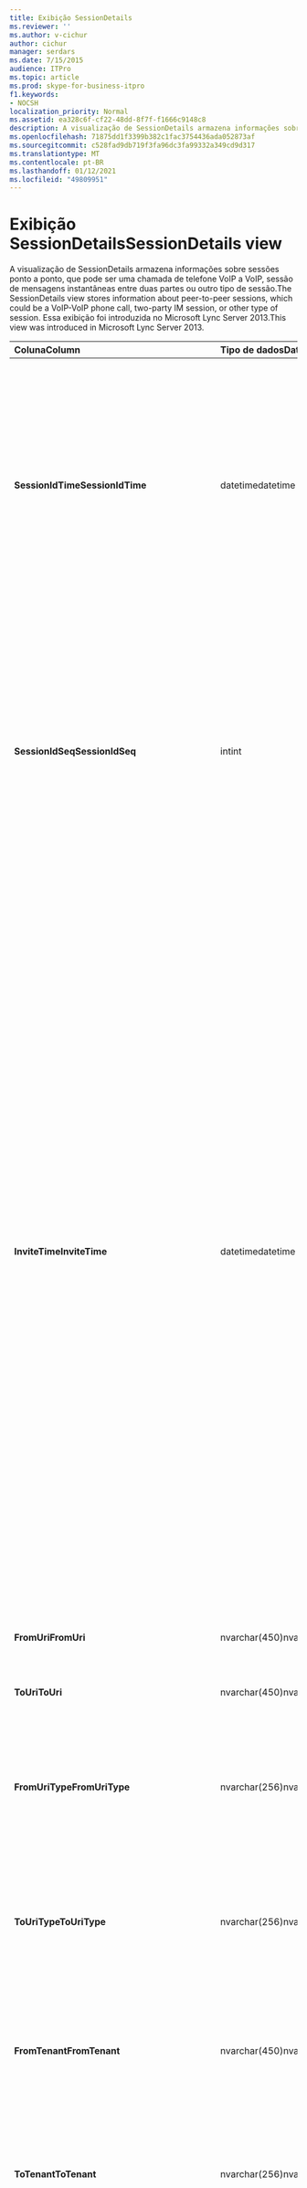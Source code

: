 ```yaml
---
title: Exibição SessionDetails
ms.reviewer: ''
ms.author: v-cichur
author: cichur
manager: serdars
ms.date: 7/15/2015
audience: ITPro
ms.topic: article
ms.prod: skype-for-business-itpro
f1.keywords:
- NOCSH
localization_priority: Normal
ms.assetid: ea328c6f-cf22-48dd-8f7f-f1666c9148c8
description: A visualização de SessionDetails armazena informações sobre sessões ponto a ponto, que pode ser uma chamada de telefone VoIP a VoIP, sessão de mensagens instantâneas entre duas partes ou outro tipo de sessão. Essa exibição foi introduzida no Microsoft Lync Server 2013.
ms.openlocfilehash: 71875dd1f3399b382c1fac3754436ada052873af
ms.sourcegitcommit: c528fad9db719f3fa96dc3fa99332a349cd9d317
ms.translationtype: MT
ms.contentlocale: pt-BR
ms.lasthandoff: 01/12/2021
ms.locfileid: "49809951"
---
```

# <a name="sessiondetails-view"></a><span data-ttu-id="70bd1-104">Exibição SessionDetails</span><span class="sxs-lookup"><span data-stu-id="70bd1-104">SessionDetails view</span></span>
 
<span data-ttu-id="70bd1-105">A visualização de SessionDetails armazena informações sobre sessões ponto a ponto, que pode ser uma chamada de telefone VoIP a VoIP, sessão de mensagens instantâneas entre duas partes ou outro tipo de sessão.</span><span class="sxs-lookup"><span data-stu-id="70bd1-105">The SessionDetails view stores information about peer-to-peer sessions, which could be a VoIP-VoIP phone call, two-party IM session, or other type of session.</span></span> <span data-ttu-id="70bd1-106">Essa exibição foi introduzida no Microsoft Lync Server 2013.</span><span class="sxs-lookup"><span data-stu-id="70bd1-106">This view was introduced in Microsoft Lync Server 2013.</span></span>
  
|<span data-ttu-id="70bd1-107">**Coluna**</span><span class="sxs-lookup"><span data-stu-id="70bd1-107">**Column**</span></span>|<span data-ttu-id="70bd1-108">**Tipo de dados**</span><span class="sxs-lookup"><span data-stu-id="70bd1-108">**Data Type**</span></span>|<span data-ttu-id="70bd1-109">**Detalhes**</span><span class="sxs-lookup"><span data-stu-id="70bd1-109">**Details**</span></span>|
|:-----|:-----|:-----|
|<span data-ttu-id="70bd1-110">**SessionIdTime**</span><span class="sxs-lookup"><span data-stu-id="70bd1-110">**SessionIdTime**</span></span> <br/> |<span data-ttu-id="70bd1-111">datetime</span><span class="sxs-lookup"><span data-stu-id="70bd1-111">datetime</span></span>  <br/> |<span data-ttu-id="70bd1-112">Hora da solicitação da sessão.</span><span class="sxs-lookup"><span data-stu-id="70bd1-112">Time of session request.</span></span> <span data-ttu-id="70bd1-113">Utilizada em conjunto com o SessionIdSeq para identificar de forma exclusiva uma sessão.</span><span class="sxs-lookup"><span data-stu-id="70bd1-113">Used in conjunction with SessionIdSeq to uniquely identify a session.</span></span> <span data-ttu-id="70bd1-114">Consulte a [tabela Dialogs in Skype for Business Server 2015](dialogs.md) Table para obter mais informações.</span><span class="sxs-lookup"><span data-stu-id="70bd1-114">See the [Dialogs table in Skype for Business Server 2015](dialogs.md) Table for more information.</span></span> <br/> |
|<span data-ttu-id="70bd1-115">**SessionIdSeq**</span><span class="sxs-lookup"><span data-stu-id="70bd1-115">**SessionIdSeq**</span></span> <br/> |<span data-ttu-id="70bd1-116">int</span><span class="sxs-lookup"><span data-stu-id="70bd1-116">int</span></span>  <br/> |<span data-ttu-id="70bd1-117">Número de identificação para identificar a sessão.</span><span class="sxs-lookup"><span data-stu-id="70bd1-117">ID number to identify the session.</span></span> <span data-ttu-id="70bd1-118">Utilizado em conjunto com o SessionIdTime para identificar de forma exclusiva uma sessão.</span><span class="sxs-lookup"><span data-stu-id="70bd1-118">Used in conjunction with SessionIdTime to uniquely identify a session.</span></span> <span data-ttu-id="70bd1-119">Consulte a [tabela Dialogs no Skype for Business Server 2015](dialogs.md) para obter mais informações.</span><span class="sxs-lookup"><span data-stu-id="70bd1-119">See the [Dialogs table in Skype for Business Server 2015](dialogs.md) for more information.</span></span> <br/> |
|<span data-ttu-id="70bd1-120">**InviteTime**</span><span class="sxs-lookup"><span data-stu-id="70bd1-120">**InviteTime**</span></span> <br/> |<span data-ttu-id="70bd1-121">datetime</span><span class="sxs-lookup"><span data-stu-id="70bd1-121">datetime</span></span>  <br/> |<span data-ttu-id="70bd1-p105">Horário da primeira solicitação INVITE. Este campo é normalmente preenchido pelos dados gerados a partir da mensagem INVITE inicial na sessão. Caso não exista uma mensagem INVITE então o campo é preenchido com a data e horário da primeira mensagem SIP relevante (BYE, CANCEL, MESSAGE, ou INFO). Este campo é normalmente preenchido pelos dados gerados a partir da mensagem INVITE inicial na sessão. Caso não exista uma mensagem INVITE então o campo é preenchido com a data e horário da primeira mensagem SIP relevante (BYE, CANCEL, MESSAGE, ou INFO).</span><span class="sxs-lookup"><span data-stu-id="70bd1-p105">Time of the first INVITE request. This field is typically populated by data generated from the initial INVITE message in the session. If there is no INVITE message then the field is populated with the date and time of the first relevant SIP message (BYE, CANCEL, MESSAGE, or INFO). This field is typically populated by data generated from the initial INVITE message in the session. If there is no INVITE message then the field is populated with the date and time of the first relevant SIP message (BYE, CANCEL, MESSAGE, or INFO).</span></span>  <br/> |
|<span data-ttu-id="70bd1-127">**FromUri**</span><span class="sxs-lookup"><span data-stu-id="70bd1-127">**FromUri**</span></span> <br/> |<span data-ttu-id="70bd1-128">nvarchar(450)</span><span class="sxs-lookup"><span data-stu-id="70bd1-128">nvarchar(450)</span></span>  <br/> |<span data-ttu-id="70bd1-129">URI do usuário que iniciou a sessão.</span><span class="sxs-lookup"><span data-stu-id="70bd1-129">URI of the user who started the session.</span></span>  <br/> |
|<span data-ttu-id="70bd1-130">**ToUri**</span><span class="sxs-lookup"><span data-stu-id="70bd1-130">**ToUri**</span></span> <br/> |<span data-ttu-id="70bd1-131">nvarchar(450)</span><span class="sxs-lookup"><span data-stu-id="70bd1-131">nvarchar(450)</span></span>  <br/> |<span data-ttu-id="70bd1-132">URI do usuário que ingressou na sessão.</span><span class="sxs-lookup"><span data-stu-id="70bd1-132">URI of the user who joined the session.</span></span>  <br/> |
|<span data-ttu-id="70bd1-133">**FromUriType**</span><span class="sxs-lookup"><span data-stu-id="70bd1-133">**FromUriType**</span></span> <br/> |<span data-ttu-id="70bd1-134">nvarchar(256)</span><span class="sxs-lookup"><span data-stu-id="70bd1-134">nvarchar(256)</span></span>  <br/> |<span data-ttu-id="70bd1-135">Tipo do URI do usuário que iniciou a sessão.</span><span class="sxs-lookup"><span data-stu-id="70bd1-135">Type of URI of the user who started the session.</span></span> <span data-ttu-id="70bd1-136">Consulte a [tabela UriTypes para](uritypes.md) obter mais informações.</span><span class="sxs-lookup"><span data-stu-id="70bd1-136">See the [UriTypes table](uritypes.md) for more information.</span></span> <br/> |
|<span data-ttu-id="70bd1-137">**ToUriType**</span><span class="sxs-lookup"><span data-stu-id="70bd1-137">**ToUriType**</span></span> <br/> |<span data-ttu-id="70bd1-138">nvarchar(256)</span><span class="sxs-lookup"><span data-stu-id="70bd1-138">nvarchar(256)</span></span>  <br/> |<span data-ttu-id="70bd1-139">Tipo do URI do usuário que ingressou na sessão.</span><span class="sxs-lookup"><span data-stu-id="70bd1-139">Type of URI of the user who joined the session.</span></span> <span data-ttu-id="70bd1-140">Consulte a [tabela UriTypes para](uritypes.md) obter mais informações.</span><span class="sxs-lookup"><span data-stu-id="70bd1-140">See the [UriTypes table](uritypes.md) for more information.</span></span> <br/> |
|<span data-ttu-id="70bd1-141">**FromTenant**</span><span class="sxs-lookup"><span data-stu-id="70bd1-141">**FromTenant**</span></span> <br/> |<span data-ttu-id="70bd1-142">nvarchar(450)</span><span class="sxs-lookup"><span data-stu-id="70bd1-142">nvarchar(450)</span></span>  <br/> |<span data-ttu-id="70bd1-143">Locatário do usuário que iniciou a sessão.</span><span class="sxs-lookup"><span data-stu-id="70bd1-143">Tenant of the user who started the session.</span></span> <span data-ttu-id="70bd1-144">Consulte a [tabela Tenants para](tenants.md) obter mais informações.</span><span class="sxs-lookup"><span data-stu-id="70bd1-144">See the [Tenants table](tenants.md) for more information.</span></span> <br/> |
|<span data-ttu-id="70bd1-145">**ToTenant**</span><span class="sxs-lookup"><span data-stu-id="70bd1-145">**ToTenant**</span></span> <br/> |<span data-ttu-id="70bd1-146">nvarchar(256)</span><span class="sxs-lookup"><span data-stu-id="70bd1-146">nvarchar(256)</span></span>  <br/> |<span data-ttu-id="70bd1-147">O locatário do usuário que iniciou a sessão.</span><span class="sxs-lookup"><span data-stu-id="70bd1-147">The tenant of the user who joined the session.</span></span> <span data-ttu-id="70bd1-148">Consulte a [tabela Tenants para](tenants.md) obter mais informações.</span><span class="sxs-lookup"><span data-stu-id="70bd1-148">See the [Tenants table](tenants.md) for more information.</span></span> <br/> |
|<span data-ttu-id="70bd1-149">**FromEndpointId**</span><span class="sxs-lookup"><span data-stu-id="70bd1-149">**FromEndpointId**</span></span> <br/> |<span data-ttu-id="70bd1-150">uniqueidentifier</span><span class="sxs-lookup"><span data-stu-id="70bd1-150">uniqueidentifier</span></span>  <br/> |<span data-ttu-id="70bd1-151">Identificador exclusivo do ponto de extremidade do usuário que iniciou a sessão.</span><span class="sxs-lookup"><span data-stu-id="70bd1-151">Unique identifier of the endpoint of the user who started the session.</span></span>  <br/> |
|<span data-ttu-id="70bd1-152">**ToEndpointId**</span><span class="sxs-lookup"><span data-stu-id="70bd1-152">**ToEndpointId**</span></span> <br/> |<span data-ttu-id="70bd1-153">uniqueidentifier</span><span class="sxs-lookup"><span data-stu-id="70bd1-153">uniqueidentifier</span></span>  <br/> |<span data-ttu-id="70bd1-154">Identificador exclusivo do ponto de extremidade do usuário que ingressou na sessão.</span><span class="sxs-lookup"><span data-stu-id="70bd1-154">Unique identifier of the endpoint of the user who joined the session.</span></span>  <br/> |
|<span data-ttu-id="70bd1-155">**EndTime**</span><span class="sxs-lookup"><span data-stu-id="70bd1-155">**EndTime**</span></span> <br/> |<span data-ttu-id="70bd1-156">datetime</span><span class="sxs-lookup"><span data-stu-id="70bd1-156">datetime</span></span>  <br/> |<span data-ttu-id="70bd1-157">Horário de término da sessão.</span><span class="sxs-lookup"><span data-stu-id="70bd1-157">End time of the session.</span></span>  <br/> |
|<span data-ttu-id="70bd1-158">**FromMessageCount**</span><span class="sxs-lookup"><span data-stu-id="70bd1-158">**FromMessageCount**</span></span> <br/> |<span data-ttu-id="70bd1-159">int</span><span class="sxs-lookup"><span data-stu-id="70bd1-159">int</span></span>  <br/> |<span data-ttu-id="70bd1-160">Número de mensagens enviadas pelo usuário que iniciou a sessão.</span><span class="sxs-lookup"><span data-stu-id="70bd1-160">Number of messages sent by the user who started the session.</span></span>  <br/> |
|<span data-ttu-id="70bd1-161">**ToMessageCount**</span><span class="sxs-lookup"><span data-stu-id="70bd1-161">**ToMessageCount**</span></span> <br/> |<span data-ttu-id="70bd1-162">int</span><span class="sxs-lookup"><span data-stu-id="70bd1-162">int</span></span>  <br/> |<span data-ttu-id="70bd1-163">Número de mensagens evniadas pelo usuário que ingressou na sessão.</span><span class="sxs-lookup"><span data-stu-id="70bd1-163">Number of messages sent by the user who joined the session.</span></span>  <br/> |
|<span data-ttu-id="70bd1-164">**FromClientVersion**</span><span class="sxs-lookup"><span data-stu-id="70bd1-164">**FromClientVersion**</span></span> <br/> |<span data-ttu-id="70bd1-165">nvarchar(256)</span><span class="sxs-lookup"><span data-stu-id="70bd1-165">nvarchar(256)</span></span>  <br/> |<span data-ttu-id="70bd1-166">Versão do cliente usado pelo usuário que iniciou a sessão.</span><span class="sxs-lookup"><span data-stu-id="70bd1-166">Version of client used by the user who started the session.</span></span>  <br/> |
|<span data-ttu-id="70bd1-167">**FromClientType**</span><span class="sxs-lookup"><span data-stu-id="70bd1-167">**FromClientType**</span></span> <br/> |<span data-ttu-id="70bd1-168">int</span><span class="sxs-lookup"><span data-stu-id="70bd1-168">int</span></span>  <br/> |<span data-ttu-id="70bd1-169">Cliente usado pelo usuário que iniciou a sessão.</span><span class="sxs-lookup"><span data-stu-id="70bd1-169">Client used by the user who started the session.</span></span> <span data-ttu-id="70bd1-170">Consulte a [tabela UserAgentDef para](useragentdef.md) obter mais detalhes.</span><span class="sxs-lookup"><span data-stu-id="70bd1-170">See the [UserAgentDef table](useragentdef.md) for more details.</span></span> <br/> |
|<span data-ttu-id="70bd1-171">**FromClientCategory**</span><span class="sxs-lookup"><span data-stu-id="70bd1-171">**FromClientCategory**</span></span> <br/> |<span data-ttu-id="70bd1-172">nvarchar(64)</span><span class="sxs-lookup"><span data-stu-id="70bd1-172">nvarchar(64)</span></span>  <br/> |<span data-ttu-id="70bd1-173">Nome da categoria do cliente usado pelo usuário que iniciou a sessão.</span><span class="sxs-lookup"><span data-stu-id="70bd1-173">Name of the category of the client used by the user who started the session.</span></span>  <br/> |
|<span data-ttu-id="70bd1-174">**ToClientVersion**</span><span class="sxs-lookup"><span data-stu-id="70bd1-174">**ToClientVersion**</span></span> <br/> |<span data-ttu-id="70bd1-175">nvarchar(256)</span><span class="sxs-lookup"><span data-stu-id="70bd1-175">nvarchar(256)</span></span>  <br/> |<span data-ttu-id="70bd1-176">Versão do cliente usado pelo usuário que ingressou na sessão</span><span class="sxs-lookup"><span data-stu-id="70bd1-176">Version of client used by the user who joined the session</span></span>  <br/> |
|<span data-ttu-id="70bd1-177">**ToClientType**</span><span class="sxs-lookup"><span data-stu-id="70bd1-177">**ToClientType**</span></span> <br/> |<span data-ttu-id="70bd1-178">int</span><span class="sxs-lookup"><span data-stu-id="70bd1-178">int</span></span>  <br/> |<span data-ttu-id="70bd1-179">Cliente usado pelo usuário que ingressou na sessão.</span><span class="sxs-lookup"><span data-stu-id="70bd1-179">Client used by the user who joined the session.</span></span> <span data-ttu-id="70bd1-180">Consulte a [tabela UserAgentDef para](useragentdef.md) obter mais detalhes.</span><span class="sxs-lookup"><span data-stu-id="70bd1-180">See the [UserAgentDef table](useragentdef.md) for more details.</span></span> <br/> |
|<span data-ttu-id="70bd1-181">**ToClientCategory**</span><span class="sxs-lookup"><span data-stu-id="70bd1-181">**ToClientCategory**</span></span> <br/> |<span data-ttu-id="70bd1-182">nvarchar(64)</span><span class="sxs-lookup"><span data-stu-id="70bd1-182">nvarchar(64)</span></span>  <br/> |<span data-ttu-id="70bd1-183">Nome da categoria do cliente usado pelo usuário que ingressou na sessão.</span><span class="sxs-lookup"><span data-stu-id="70bd1-183">Name of the category of the client used by the user who joined the session.</span></span>  <br/> |
|<span data-ttu-id="70bd1-184">**TargetUri**</span><span class="sxs-lookup"><span data-stu-id="70bd1-184">**TargetUri**</span></span> <br/> |<span data-ttu-id="70bd1-185">nvarchar(450)</span><span class="sxs-lookup"><span data-stu-id="70bd1-185">nvarchar(450)</span></span>  <br/> |<span data-ttu-id="70bd1-186">URI do usuário de destino da sessão.</span><span class="sxs-lookup"><span data-stu-id="70bd1-186">URI of the target user of the session.</span></span>  <br/> |
|<span data-ttu-id="70bd1-187">**TargetUriType**</span><span class="sxs-lookup"><span data-stu-id="70bd1-187">**TargetUriType**</span></span> <br/> |<span data-ttu-id="70bd1-188">nvarchar(450)</span><span class="sxs-lookup"><span data-stu-id="70bd1-188">nvarchar(450)</span></span>  <br/> |<span data-ttu-id="70bd1-189">Tipo do URI do usuário de destino da sessão.</span><span class="sxs-lookup"><span data-stu-id="70bd1-189">Type of URI of the target user for the session.</span></span> <span data-ttu-id="70bd1-190">Consulte a [tabela UriTypes para](uritypes.md) obter mais informações.</span><span class="sxs-lookup"><span data-stu-id="70bd1-190">See the [UriTypes table](uritypes.md) for more information.</span></span> <br/> |
|<span data-ttu-id="70bd1-191">**OnBehalfOfUri**</span><span class="sxs-lookup"><span data-stu-id="70bd1-191">**OnBehalfOfUri**</span></span> <br/> |<span data-ttu-id="70bd1-192">nvarchar(450)</span><span class="sxs-lookup"><span data-stu-id="70bd1-192">nvarchar(450)</span></span>  <br/> |<span data-ttu-id="70bd1-193">URI do usuário em cujo nome a sessão foi iniciada.</span><span class="sxs-lookup"><span data-stu-id="70bd1-193">URI of the user on whose behalf the session was started.</span></span>  <br/> |
|<span data-ttu-id="70bd1-194">**OnnnBehalfOfUriType**</span><span class="sxs-lookup"><span data-stu-id="70bd1-194">**OnnnBehalfOfUriType**</span></span> <br/> |<span data-ttu-id="70bd1-195">nvarchar(256)</span><span class="sxs-lookup"><span data-stu-id="70bd1-195">nvarchar(256)</span></span>  <br/> |<span data-ttu-id="70bd1-196">Tipo de URI do usuário em cujo nome a sessão foi iniciada.</span><span class="sxs-lookup"><span data-stu-id="70bd1-196">Type of URI of the user on whose behalf the session was started.</span></span> <span data-ttu-id="70bd1-197">Consulte a [tabela UriTypes para](uritypes.md) obter mais informações.</span><span class="sxs-lookup"><span data-stu-id="70bd1-197">See the [UriTypes table](uritypes.md) for more information.</span></span> <br/> |
|<span data-ttu-id="70bd1-198">**OnBehalfOfTenant**</span><span class="sxs-lookup"><span data-stu-id="70bd1-198">**OnBehalfOfTenant**</span></span> <br/> |<span data-ttu-id="70bd1-199">nvarchar(256)</span><span class="sxs-lookup"><span data-stu-id="70bd1-199">nvarchar(256)</span></span>  <br/> |<span data-ttu-id="70bd1-200">Locatário do usuário em cujo nome a sessão foi iniciada.</span><span class="sxs-lookup"><span data-stu-id="70bd1-200">Tenant of the user whose on behalf the session was started.</span></span> <span data-ttu-id="70bd1-201">Consulte a [tabela Tenants para](tenants.md) obter mais informações.</span><span class="sxs-lookup"><span data-stu-id="70bd1-201">See the [Tenants table](tenants.md) for more information.</span></span> <br/> |
|<span data-ttu-id="70bd1-202">**ReferredByUri**</span><span class="sxs-lookup"><span data-stu-id="70bd1-202">**ReferredByUri**</span></span> <br/> |<span data-ttu-id="70bd1-203">nvarchar(450)</span><span class="sxs-lookup"><span data-stu-id="70bd1-203">nvarchar(450)</span></span>  <br/> |<span data-ttu-id="70bd1-204">URI do usuário que se refere à sessão.</span><span class="sxs-lookup"><span data-stu-id="70bd1-204">URI of the user who referred the session.</span></span>  <br/> |
|<span data-ttu-id="70bd1-205">**ReferredByUriType**</span><span class="sxs-lookup"><span data-stu-id="70bd1-205">**ReferredByUriType**</span></span> <br/> |<span data-ttu-id="70bd1-206">nvarchar(256)</span><span class="sxs-lookup"><span data-stu-id="70bd1-206">nvarchar(256)</span></span>  <br/> |<span data-ttu-id="70bd1-207">Tipo de URI do usuário que se refere à sessão.</span><span class="sxs-lookup"><span data-stu-id="70bd1-207">Type of URI of the user who referred the session.</span></span> <span data-ttu-id="70bd1-208">Consulte a [tabela UriTypes para](uritypes.md) obter mais informações.</span><span class="sxs-lookup"><span data-stu-id="70bd1-208">See the [UriTypes table](uritypes.md) for more information.</span></span> <br/> |
|<span data-ttu-id="70bd1-209">**ReferredByTenant**</span><span class="sxs-lookup"><span data-stu-id="70bd1-209">**ReferredByTenant**</span></span> <br/> |<span data-ttu-id="70bd1-210">nvarchar(256)</span><span class="sxs-lookup"><span data-stu-id="70bd1-210">nvarchar(256)</span></span>  <br/> |<span data-ttu-id="70bd1-211">Locatário do usuário que se refere à sessão.</span><span class="sxs-lookup"><span data-stu-id="70bd1-211">Tenant of the user who referred the session.</span></span> <span data-ttu-id="70bd1-212">Consulte a [tabela Tenants para](tenants.md) obter mais informações.</span><span class="sxs-lookup"><span data-stu-id="70bd1-212">See the [Tenants table](tenants.md) for more information.</span></span> <br/> |
|<span data-ttu-id="70bd1-213">**DialogId**</span><span class="sxs-lookup"><span data-stu-id="70bd1-213">**DialogId**</span></span> <br/> |<span data-ttu-id="70bd1-214">varchar(775)</span><span class="sxs-lookup"><span data-stu-id="70bd1-214">varchar(775)</span></span>  <br/> |<span data-ttu-id="70bd1-p117">ID de diálogo do SIP. O formato é:</span><span class="sxs-lookup"><span data-stu-id="70bd1-p117">SIP dialog ID. The format is:</span></span>  <br/> <span data-ttu-id="70bd1-217">dialog;from-tag;to-tag</span><span class="sxs-lookup"><span data-stu-id="70bd1-217">dialog;from-tag;to-tag</span></span>  <br/> |
|<span data-ttu-id="70bd1-218">**CorrelationId**</span><span class="sxs-lookup"><span data-stu-id="70bd1-218">**CorrelationId**</span></span> <br/> |<span data-ttu-id="70bd1-219">uniqueidentifier</span><span class="sxs-lookup"><span data-stu-id="70bd1-219">uniqueidentifier</span></span>  <br/> |<span data-ttu-id="70bd1-220">GUID usadoo para correlacionar múltiplas sessões.</span><span class="sxs-lookup"><span data-stu-id="70bd1-220">GUID used to correlate multiple sessions.</span></span>  <br/> |
|<span data-ttu-id="70bd1-221">**ReplaceDialogIdTime**</span><span class="sxs-lookup"><span data-stu-id="70bd1-221">**ReplaceDialogIdTime**</span></span> <br/> |<span data-ttu-id="70bd1-222">datetime</span><span class="sxs-lookup"><span data-stu-id="70bd1-222">datetime</span></span>  <br/> |<span data-ttu-id="70bd1-223">Horário do diálogo que foi substituído pela sessão.</span><span class="sxs-lookup"><span data-stu-id="70bd1-223">Time of the dialog which was replaced by the session.</span></span> <span data-ttu-id="70bd1-224">Usado em conjunto com ReplaceDialogIdSeq para identificar exclusivamente um diálogo que foi substituído pela sessão.</span><span class="sxs-lookup"><span data-stu-id="70bd1-224">Used in conjunction with ReplaceDialogIdSeq to uniquely identify a dialog that is replaced by the session.</span></span> <span data-ttu-id="70bd1-225">Consulte a [tabela Dialogs no Skype for Business Server 2015](dialogs.md) para obter mais informações.</span><span class="sxs-lookup"><span data-stu-id="70bd1-225">See the [Dialogs table in Skype for Business Server 2015](dialogs.md) for more information.</span></span> <br/> |
|<span data-ttu-id="70bd1-226">**ReplaceDialogIdSeq**</span><span class="sxs-lookup"><span data-stu-id="70bd1-226">**ReplaceDialogIdSeq**</span></span> <br/> |<span data-ttu-id="70bd1-227">int</span><span class="sxs-lookup"><span data-stu-id="70bd1-227">int</span></span>  <br/> |<span data-ttu-id="70bd1-228">Número de ID para identificar a sessão.</span><span class="sxs-lookup"><span data-stu-id="70bd1-228">ID number to identify the session.</span></span> <span data-ttu-id="70bd1-229">Usado em conjunto com ReplaceDialogIdTime para identificar exclusivamente uma sessão.</span><span class="sxs-lookup"><span data-stu-id="70bd1-229">Used in conjunction with ReplaceDialogIdTime to uniquely identify a dialog that is replaced by the session.</span></span> <span data-ttu-id="70bd1-230">Consulte a [tabela Dialogs no Skype for Business Server 2015](dialogs.md) para obter mais informações.</span><span class="sxs-lookup"><span data-stu-id="70bd1-230">See the [Dialogs table in Skype for Business Server 2015](dialogs.md) for more information.</span></span> <br/> |
|<span data-ttu-id="70bd1-231">**ReplacesDialogId**</span><span class="sxs-lookup"><span data-stu-id="70bd1-231">**ReplacesDialogId**</span></span> <br/> |<span data-ttu-id="70bd1-232">varchar(775)</span><span class="sxs-lookup"><span data-stu-id="70bd1-232">varchar(775)</span></span>  <br/> |<span data-ttu-id="70bd1-p120">ID do diálogo do SIP substituído pela sessão. O formato é:</span><span class="sxs-lookup"><span data-stu-id="70bd1-p120">SIP dialog ID the session replaces. The format is:</span></span>  <br/> <span data-ttu-id="70bd1-235">dialog;from-tag;to-tag</span><span class="sxs-lookup"><span data-stu-id="70bd1-235">dialog;from-tag;to-tag</span></span>  <br/> |
|<span data-ttu-id="70bd1-236">**ResponseTime**</span><span class="sxs-lookup"><span data-stu-id="70bd1-236">**ResponseTime**</span></span> <br/> |<span data-ttu-id="70bd1-237">datetime</span><span class="sxs-lookup"><span data-stu-id="70bd1-237">datetime</span></span>  <br/> |<span data-ttu-id="70bd1-p121">O tempo de resposta para a primeira mensagem CONVIDAR. Este campo é, geralmente, preenchido por dados gerados a partir da mensagem CONVIDAR inicial na sessão. Se não houver nenhuma mensagem CONVIDAR, então o campo será preenchido com a data e a hora da primeira mensagem SIP relevante (ATÉ LOGO, CANCELAR, MENSAGEM ou INFO).</span><span class="sxs-lookup"><span data-stu-id="70bd1-p121">Time of the response to the first INVITE message. This field is typically populated by data generated from the initial INVITE message in the session. If there is no INVITE message then the field is populated with the date and time of the first relevant SIP message (BYE, CANCEL, MESSAGE, or INFO).</span></span>  <br/> |
|<span data-ttu-id="70bd1-241">**ResponseCode**</span><span class="sxs-lookup"><span data-stu-id="70bd1-241">**ResponseCode**</span></span> <br/> |<span data-ttu-id="70bd1-242">int</span><span class="sxs-lookup"><span data-stu-id="70bd1-242">int</span></span>  <br/> |<span data-ttu-id="70bd1-p122">Código de resposta SIP para convite de sessão. Este campo é normalmente preenchido por dados gerados na mensagem CONVIDAR inicial na sessão. Caso não haja nenhuma mensagem CONVIDAR, o campo é preenchidos com a data e horário da primeira mensagem de SIP relevante (ATÉ LOGO, CANCELAR, MENSAGEM ou INFO).</span><span class="sxs-lookup"><span data-stu-id="70bd1-p122">SIP response code to the session invitation. This field is typically populated by data generated from the initial INVITE message in the session. If there is no INVITE message then the field is populated with the date and time of the first relevant SIP message (BYE, CANCEL, MESSAGE, or INFO).</span></span>  <br/> |
|<span data-ttu-id="70bd1-246">**DiagnosticId**</span><span class="sxs-lookup"><span data-stu-id="70bd1-246">**DiagnosticId**</span></span> <br/> |<span data-ttu-id="70bd1-247">int</span><span class="sxs-lookup"><span data-stu-id="70bd1-247">int</span></span>  <br/> |<span data-ttu-id="70bd1-248">ID de diagnóstico capturado dos cabeçalhos do SIP.</span><span class="sxs-lookup"><span data-stu-id="70bd1-248">Diagnostic ID captured from SIP headers.</span></span>  <br/> |
|<span data-ttu-id="70bd1-249">**ContentType**</span><span class="sxs-lookup"><span data-stu-id="70bd1-249">**ContentType**</span></span> <br/> |<span data-ttu-id="70bd1-250">nvarchar(256)</span><span class="sxs-lookup"><span data-stu-id="70bd1-250">nvarchar(256)</span></span>  <br/> |<span data-ttu-id="70bd1-251">Tipo de conteúdo para a sessão.</span><span class="sxs-lookup"><span data-stu-id="70bd1-251">Type of content for the session.</span></span>  <br/> |
|<span data-ttu-id="70bd1-252">**FrontEnd**</span><span class="sxs-lookup"><span data-stu-id="70bd1-252">**FrontEnd**</span></span> <br/> |<span data-ttu-id="70bd1-253">nvarchar(256)</span><span class="sxs-lookup"><span data-stu-id="70bd1-253">nvarchar(256)</span></span>  <br/> |<span data-ttu-id="70bd1-254">FQDN do servidor de Front-End que capturou os dados para a sessão.</span><span class="sxs-lookup"><span data-stu-id="70bd1-254">FQDN of the Front End server that captured the data for the session.</span></span>  <br/> |
|<span data-ttu-id="70bd1-255">**Pool**</span><span class="sxs-lookup"><span data-stu-id="70bd1-255">**Pool**</span></span> <br/> |<span data-ttu-id="70bd1-256">nvarchar(256)</span><span class="sxs-lookup"><span data-stu-id="70bd1-256">nvarchar(256)</span></span>  <br/> |<span data-ttu-id="70bd1-257">FQDN do pool que capturou os dados para a sessão.</span><span class="sxs-lookup"><span data-stu-id="70bd1-257">FQDN of the pool that captured the data for the session.</span></span>  <br/> |
|<span data-ttu-id="70bd1-258">**FromEdgeServer**</span><span class="sxs-lookup"><span data-stu-id="70bd1-258">**FromEdgeServer**</span></span> <br/> |<span data-ttu-id="70bd1-259">nvarchar(256)</span><span class="sxs-lookup"><span data-stu-id="70bd1-259">nvarchar(256)</span></span>  <br/> |<span data-ttu-id="70bd1-260">FQDN do servidor de Borda usado pelo usuário que iniciou a sessão.</span><span class="sxs-lookup"><span data-stu-id="70bd1-260">FQDN of the Edge server used by the user who started the session.</span></span>  <br/> |
|<span data-ttu-id="70bd1-261">**ToEdgeServer**</span><span class="sxs-lookup"><span data-stu-id="70bd1-261">**ToEdgeServer**</span></span> <br/> |<span data-ttu-id="70bd1-262">nvarchar(256)</span><span class="sxs-lookup"><span data-stu-id="70bd1-262">nvarchar(256)</span></span>  <br/> |<span data-ttu-id="70bd1-263">FQDN do servidor de Borda usado pelo usuário que iniciou a sessão</span><span class="sxs-lookup"><span data-stu-id="70bd1-263">FQDN of the Edge server used by the user who started the session</span></span>  <br/> |
|<span data-ttu-id="70bd1-264">**IsFromInternal**</span><span class="sxs-lookup"><span data-stu-id="70bd1-264">**IsFromInternal**</span></span> <br/> |<span data-ttu-id="70bd1-265">bit</span><span class="sxs-lookup"><span data-stu-id="70bd1-265">bit</span></span>  <br/> |<span data-ttu-id="70bd1-266">Indica se o usuário que iniciou a sessão fez logon a partir da rede interna.</span><span class="sxs-lookup"><span data-stu-id="70bd1-266">Indicates whether the user who started the session logged on from the internal network.</span></span>  <br/> |
|<span data-ttu-id="70bd1-267">**IsToInternal**</span><span class="sxs-lookup"><span data-stu-id="70bd1-267">**IsToInternal**</span></span> <br/> |<span data-ttu-id="70bd1-268">bit</span><span class="sxs-lookup"><span data-stu-id="70bd1-268">bit</span></span>  <br/> |<span data-ttu-id="70bd1-269">Indica se o usuário que ingressou na sessão fez logon a partir da rede interna.</span><span class="sxs-lookup"><span data-stu-id="70bd1-269">Indicates whether the user who joined the session logged on from the internal network.</span></span>  <br/> |
|<span data-ttu-id="70bd1-270">**CallPriority**</span><span class="sxs-lookup"><span data-stu-id="70bd1-270">**CallPriority**</span></span> <br/> |<span data-ttu-id="70bd1-271">nvarchar(256)</span><span class="sxs-lookup"><span data-stu-id="70bd1-271">nvarchar(256)</span></span>  <br/> |<span data-ttu-id="70bd1-272">Prioridade de chamada da sessão.</span><span class="sxs-lookup"><span data-stu-id="70bd1-272">Call priority of the session.</span></span>  <br/> |
|<span data-ttu-id="70bd1-273">**FromUserFlag**</span><span class="sxs-lookup"><span data-stu-id="70bd1-273">**FromUserFlag**</span></span> <br/> |<span data-ttu-id="70bd1-274">smallint</span><span class="sxs-lookup"><span data-stu-id="70bd1-274">smallint</span></span>  <br/> |<span data-ttu-id="70bd1-p123">Indica os atributos do usuário que iniciou a sessão. As definições de atributo a seguir são permitidas:</span><span class="sxs-lookup"><span data-stu-id="70bd1-p123">Indicates the attributes of the user who started the session. The following attribute definitions are allowed:</span></span>  <br/> <span data-ttu-id="70bd1-277">0x01 - Integrado com telefone de mesa</span><span class="sxs-lookup"><span data-stu-id="70bd1-277">0x01 - Integrated with desktop phone</span></span>  <br/> |
|<span data-ttu-id="70bd1-278">**ToUserFlag**</span><span class="sxs-lookup"><span data-stu-id="70bd1-278">**ToUserFlag**</span></span> <br/> |<span data-ttu-id="70bd1-279">smallint</span><span class="sxs-lookup"><span data-stu-id="70bd1-279">smallint</span></span>  <br/> |<span data-ttu-id="70bd1-p124">Indica os atributos do usuário que iniciou a sessão. As definições de atributo a seguir são permitidas:</span><span class="sxs-lookup"><span data-stu-id="70bd1-p124">Indicates the attributes of the user who started the session. The following attribute definitions are allowed:</span></span>  <br/> <span data-ttu-id="70bd1-282">0x01 - Integrado com telefone de mesa</span><span class="sxs-lookup"><span data-stu-id="70bd1-282">0x01 - Integrated with desktop phone</span></span>  <br/> |
|<span data-ttu-id="70bd1-283">**CallFlag**</span><span class="sxs-lookup"><span data-stu-id="70bd1-283">**CallFlag**</span></span> <br/> |<span data-ttu-id="70bd1-284">smallint</span><span class="sxs-lookup"><span data-stu-id="70bd1-284">smallint</span></span>  <br/> |<span data-ttu-id="70bd1-p125">Indica os atributos de chamada. As definições de atributo a seguir são permitidas:</span><span class="sxs-lookup"><span data-stu-id="70bd1-p125">Indicates the call attributes. The following attribute definitions are allowed:</span></span>  <br/> <span data-ttu-id="70bd1-287">0x01 - Sessão repetida</span><span class="sxs-lookup"><span data-stu-id="70bd1-287">0x01 - Retried Session</span></span>  <br/> <span data-ttu-id="70bd1-288">0x02 - Uma chamada feita por um agente em nome de um Grupo de Resposta</span><span class="sxs-lookup"><span data-stu-id="70bd1-288">0x02 - A call made by agent on behalf of a Response Group</span></span>  <br/> |
|<span data-ttu-id="70bd1-289">**Location**</span><span class="sxs-lookup"><span data-stu-id="70bd1-289">**Location**</span></span> <br/> |<span data-ttu-id="70bd1-290">varchar(max)</span><span class="sxs-lookup"><span data-stu-id="70bd1-290">varchar(max)</span></span>  <br/> |<span data-ttu-id="70bd1-291">Local da chamada de emergência.</span><span class="sxs-lookup"><span data-stu-id="70bd1-291">Location of emergency call.</span></span>  <br/> |
|<span data-ttu-id="70bd1-292">**LastModifiedTime**</span><span class="sxs-lookup"><span data-stu-id="70bd1-292">**LastModifiedTime**</span></span> <br/> |<span data-ttu-id="70bd1-293">Datetime</span><span class="sxs-lookup"><span data-stu-id="70bd1-293">Datetime</span></span>  <br/> |<span data-ttu-id="70bd1-294">Para uso interno pelo serviço de Monitoramento.</span><span class="sxs-lookup"><span data-stu-id="70bd1-294">For internal use by the Monitoring service.</span></span>  <br/> <span data-ttu-id="70bd1-295">Esse campo foi introduzido no Skype for Business Server 2015.</span><span class="sxs-lookup"><span data-stu-id="70bd1-295">This field was introduced in Skype for Business Server 2015.</span></span>  <br/> |
   

